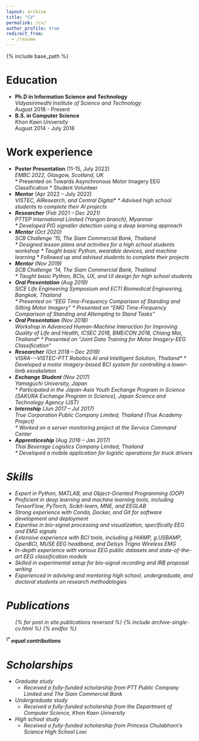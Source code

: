 ```yaml
---
layout: archive
title: "CV"
permalink: /cv/
author_profile: true
redirect_from:
  - /resume
---
```

{% include base_path %}

<style type="text/css">
 p { margin:0 } 
</style>


Education
=========

* **Ph.D in Information Science and Technology**
  <p><i>Vidyasirimedhi Institute of Science and Technology</i></p>
  <p>August 2018 - Present</p>

* **B.S. in Computer Science**
  <p><i>Khon Kaen University</i></p>
  <p>August 2014 - July 2018</p>


Work experience
===============

* **Poster Presentation** (11-15, July 2022)
  <p><i>EMBC 2022, Glasgow, Scotland, UK</i></p>
  * Presented on Towards Asynchronous Motor Imagery EEG Classification
  * Student Volunteer
* **Mentor** (Apr 2022 – July 2022)
  <p><i>VISTEC, AIResearch, and Central Digital*
  * Advised high school students to complete their AI projects
* **Researcher** (Feb 2021 – Dec 2021)
  <p><i>PTTEP International Limited (Yangon branch), Myanmar</i></p>
  * Developed PIG signaller detection using a deep learning approach
* **Mentor** (Oct 2020)
  <p><i>SCB Challenge '15, The Siam Commercial Bank, Thailand</i></p>
  * Designed lesson plans and activities for a high school students workshop
  * Taught basic Python, wearable devices, and machine learning
  * Followed up and advised students to complete their projects
* **Mentor** (Nov 2019)
  <p><i>SCB Challenge '14, The Siam Commercial Bank, Thailand</i></p>
  * Taught basic Python, BCIs, UX, and UI design for high school students
* **Oral Presentation** (Aug 2019)
  <p><i>SICE Life Engineering Symposium and ECTI Biomedical Engineering, Bangkok, Thailand</i></p>
  * Presented on “EEG Time-Frequency Comparison of Standing and Sitting Motor Imagery”
  * Presented on “EMG Time-Frequency Comparison of Standing and Attempting to Stand Tasks”
* **Oral Presentation** (Nov 2018)
  <p><i>Workshop in Advanced Human-Machine Interaction for Improving Quality of Life and Health, ICSEC 2018, BMEiCON 2018, Chiang Mai, Thailand*
  * Presented on “Joint Data Training for Motor Imagery-EEG Classification”
* **Researcher** (Oct 2018 – Dec 2019)
  <p><i>VISRA---VISTEC-PTT Robotics AI and Intelligent Solution, Thailand*
  * Developed a motor imagery-based BCI system for controlling a lower-limb exoskeleton
* **Exchange Student** (Nov 2017)
  <p><i>Yamaguchi University, Japan</i></p>
  * Participated in the Japan-Asia Youth Exchange Program in Science (SAKURA Exchange Program in Science), Japan Science and Technology Agency (JST)
* **Internship** (Jun 2017 – Jul 2017)
  <p><i>True Corporation Public Company Limited, Thailand (True Academy Project)</i></p>
  * Worked on a server monitoring project at the Service Command Center
* **Apprenticeship** (Aug 2016 – Jan 2017)
  <p><i>Thai Beverage Logistics Company Limited, Thailand</i></p>
  * Developed a mobile application for logistic operations for truck drivers


Skills
======

* Expert in Python, MATLAB, and Object-Oriented Programming (OOP)
* Proficient in deep learning and machine learning tools, including TensorFlow, PyTorch, Scikit-learn, MNE, and EEGLAB
* Strong experience with Conda, Docker, and Git for software development and deployment
* Expertise in bio-signal processing and visualization, specifically EEG and EMG signals
* Extensive experience with BCI tools, including g.HIAMP, g.USBAMP, OpenBCI, MUSE EEG headband, and Delsys Trigno Wireless EMG
* In-depth experience with various EEG public datasets and state-of-the-art EEG classification models
* Skilled in experimental setup for bio-signal recording and IRB proposal writing
* Experienced in advising and mentoring high school, undergraduate, and doctoral students on research methodologies


Publications
============

<ul>{% for post in site.publications reversed %}
    {% include archive-single-cv.html %}
  {% endfor %}</ul>

<p><b><sup>\*</sup> equal contributions</b></p>


Scholarships
============

* Graduate study
  - Received a fully-funded scholarship from PTT Public Company Limited and The Siam Commercial Bank
* Undergraduate study
  - Received a fully-funded scholarship from the Department of Computer Science, Khon Kaen University
* High school study
  - Received a fully-funded scholarship from Princess Chulabhorn’s Science High School Loei

<!-- Talks
======
  <ul>{% for post in site.talks reversed %}
    {% include archive-single-talk-cv.html  %}
  {% endfor %}</ul> -->

<!-- Teaching
======
  <ul>{% for post in site.teaching reversed %}
    {% include archive-single-cv.html %}
  {% endfor %}</ul> -->

<!-- Service and leadership
======================

* Currently signed in to 43 different slack teams -->
